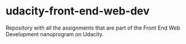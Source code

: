 # udacity-front-end-web-dev
Repository with all the assignments that are part of the Front End Web Development nanoprogram on Udacity.
